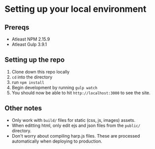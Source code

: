 # Setting up your local environment

## Prereqs
* Atleast NPM 2.15.9 
* Atleast Gulp 3.9.1

## Setting up the repo
1. Clone down this repo locally
2. `cd` into the directory
3. run `npm install`
4. Begin development by running `gulp watch`
5. You should now be able to hit `http://localhost:3000` to see the site.

## Other notes
* Only work with `build/` files for static (css, js, images) assets.
* When editting html, only edit ejs and json files from the `public/` directory.
* Don't worry about compiling harp.js files. These are processed automatically when deploying to production.
